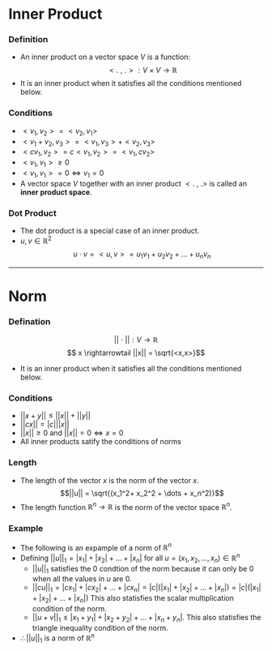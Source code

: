 # Inner Product

### Definition

- An inner product on a vector space $V$ is a function:
  $$< .\ ,\ . >: V \times V \rightarrow \mathbb{R}$$
- It is an inner product when it satisfies all the conditions mentioned below.

### Conditions

- $<v_1,v_2> = <v_2,v_1>$
- $<v_1+v_2,v_3> = <v_1,v_3> + <v_2,v_3>$
- $<cv_1,v_2> = c<v_1,v_2> = <v_1,cv_2>$
- $<v_1,v_1> \geq 0$
- $<v_1,v_1> = 0 \iff v_1 = 0$
- A vector space $V$ together with an inner product $< .\ ,\ . >$ is called an **inner product space**.

### Dot Product

- The dot product is a special case of an inner product.
- $u,v \in \mathbb{R}^2$
  $$u \cdot v = <u,v> = u_1v_1 + u_2v_2 + \dots + u_nv_n$$

---

# Norm

### Defination

$$|| \ \cdot \ || : V \rightarrow \mathbb{R}$$
$$ x \rightarrowtail ||x|| = \sqrt{<x,x>}$$

- It is an inner product when it satisfies all the conditions mentioned below.

### Conditions

- $|| x + y || \leq ||x|| + ||y||$
- $||cx|| = |c| ||x||$
- $||x|| \geq 0$ and $||x|| = 0 \iff x = 0$
- All inner products satify the conditions of norms

### Length

- The length of the vector $x$ is the norm of the vector $x$.
  $$||u|| = \sqrt{(x_1^2+ x_2^2 + \dots + x_n^2)}$$
- The length function $\mathbb{R}^n \rightarrow \mathbb{R}$ is the norm of the vector space $\mathbb{R}^n$.

### Example

- The following is an expample of a norm of $\mathbb{R}^n$
- Defining $||u||_1 = |x_1| + |x_2| + \dots + |x_n| \text{ for all } u = (x_1,x_2,\dots,x_n) \in \mathbb{R}^n$
  - $||u||_1$ satisfies the $0$ condtion of the norm because it can only be $0$ when all the values in $u$ are $0$.
  - $||cu||_1 = |cx_1| + |cx_2| + \dots + |cx_n| = |c|(|x_1| + |x_2| + \dots + |x_n|) = |c| (|x_1| + |x_2| + \dots + |x_n|)$ This also statisfies the scalar multiplication condition of the norm.
  - $||u+v||_1 \leq |x_1 + y_1| + |x_2 + y_2| + \dots + |x_n + y_n|$. This also statisfies the triangle inequality condition of the norm.
- $\therefore ||u||_1$ is a norm of $\mathbb{R}^n$

